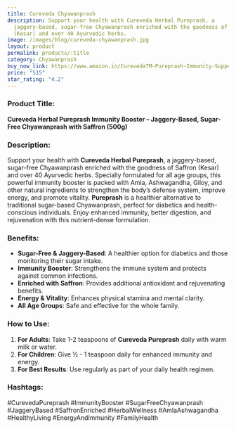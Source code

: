 ```yaml
---
title: Cureveda Chyawanprash
description: Support your health with Cureveda Herbal Pureprash, a
  jaggery-based, sugar-free Chyawanprash enriched with the goodness of Saffron
  (Kesar) and over 40 Ayurvedic herbs.
image: /images/blog/cureveda-chyawanprash.jpg
layout: product
permalink: products/:title
category: Chyawanprash
buy_now_link: https://www.amazon.in/CurevedaTM-Pureprash-Immunity-Support-Chyawanprash/dp/B07L15ZT4M/ref=sxin_15_pa_sp_search_thematic_sspa?content-id=amzn1.sym.cd33fa60-47cd-49f3-80b8-24b1f0cbef97%3Aamzn1.sym.cd33fa60-47cd-49f3-80b8-24b1f0cbef97&tag=ayushmonk-21
price: "515"
star_rating: "4.2"
---
```

### Product Title:
**Cureveda Herbal Pureprash Immunity Booster – Jaggery-Based, Sugar-Free Chyawanprash with Saffron (500g)**

### Description:
Support your health with **Cureveda Herbal Pureprash**, a jaggery-based, sugar-free Chyawanprash enriched with the goodness of Saffron (Kesar) and over 40 Ayurvedic herbs. Specially formulated for all age groups, this powerful immunity booster is packed with Amla, Ashwagandha, Giloy, and other natural ingredients to strengthen the body’s defense system, improve energy, and promote vitality. **Pureprash** is a healthier alternative to traditional sugar-based Chyawanprash, perfect for diabetics and health-conscious individuals. Enjoy enhanced immunity, better digestion, and rejuvenation with this nutrient-dense formulation.

### Benefits:
- **Sugar-Free & Jaggery-Based**: A healthier option for diabetics and those monitoring their sugar intake.
- **Immunity Booster**: Strengthens the immune system and protects against common infections.
- **Enriched with Saffron**: Provides additional antioxidant and rejuvenating benefits.
- **Energy & Vitality**: Enhances physical stamina and mental clarity.
- **All Age Groups**: Safe and effective for the whole family.

### How to Use:
1. **For Adults**: Take 1-2 teaspoons of **Cureveda Pureprash** daily with warm milk or water.
2. **For Children**: Give ½ - 1 teaspoon daily for enhanced immunity and energy.
3. **For Best Results**: Use regularly as part of your daily health regimen.

### Hashtags:
#CurevedaPureprash #ImmunityBooster #SugarFreeChyawanprash #JaggeryBased #SaffronEnriched #HerbalWellness #AmlaAshwagandha #HealthyLiving #EnergyAndImmunity #FamilyHealth
